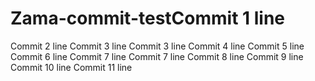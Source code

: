 # Zama-commit-testCommit 1 line
Commit 2 line
Commit 3 line
Commit 3 line
Commit 4 line
Commit 5 line
Commit 6 line
Commit 7 line
Commit 7 line
Commit 8 line
Commit 9 line
Commit 10 line
Commit 11 line
